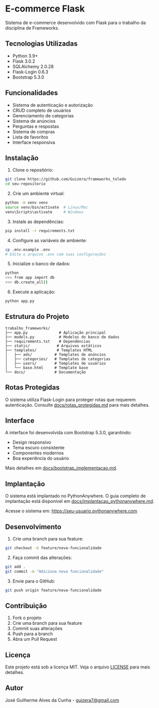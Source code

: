 # E-commerce Flask

Sistema de e-commerce desenvolvido com Flask para o trabalho da disciplina de Frameworks.

## Tecnologias Utilizadas

- Python 3.9+
- Flask 3.0.2
- SQLAlchemy 2.0.28
- Flask-Login 0.6.3
- Bootstrap 5.3.0

## Funcionalidades

- Sistema de autenticação e autorização
- CRUD completo de usuários
- Gerenciamento de categorias
- Sistema de anúncios
- Perguntas e respostas
- Sistema de compras
- Lista de favoritos
- Interface responsiva

## Instalação

1. Clone o repositório:
```bash
git clone https://github.com/Guizera/frameworks_toledo
cd seu-repositorio
```

2. Crie um ambiente virtual:
```bash
python -m venv venv
source venv/bin/activate  # Linux/Mac
venv\Scripts\activate     # Windows
```

3. Instale as dependências:
```bash
pip install -r requirements.txt
```

4. Configure as variáveis de ambiente:
```bash
cp .env.example .env
# Edite o arquivo .env com suas configurações
```

5. Inicialize o banco de dados:
```bash
python
>>> from app import db
>>> db.create_all()
```

6. Execute a aplicação:
```bash
python app.py
```

## Estrutura do Projeto

```
trabalho_frameworks/
├── app.py              # Aplicação principal
├── models.py           # Modelos do banco de dados
├── requirements.txt    # Dependências
├── static/            # Arquivos estáticos
├── templates/         # Templates HTML
│   ├── ads/          # Templates de anúncios
│   ├── categories/   # Templates de categorias
│   ├── users/        # Templates de usuários
│   └── base.html     # Template base
└── docs/             # Documentação
```

## Rotas Protegidas

O sistema utiliza Flask-Login para proteger rotas que requerem autenticação. Consulte [docs/rotas_protegidas.md](docs/rotas_protegidas.md) para mais detalhes.

## Interface

A interface foi desenvolvida com Bootstrap 5.3.0, garantindo:
- Design responsivo
- Tema escuro consistente
- Componentes modernos
- Boa experiência do usuário

Mais detalhes em [docs/bootstrap_implementacao.md](docs/bootstrap_implementacao.md).

## Implantação

O sistema está implantado no PythonAnywhere. O guia completo de implantação está disponível em [docs/implantacao_pythonanywhere.md](docs/implantacao_pythonanywhere.md).

Acesse o sistema em: https://seu-usuario.pythonanywhere.com

## Desenvolvimento

1. Crie uma branch para sua feature:
```bash
git checkout -b feature/nova-funcionalidade
```

2. Faça commit das alterações:
```bash
git add .
git commit -m "Adiciona nova funcionalidade"
```

3. Envie para o GitHub:
```bash
git push origin feature/nova-funcionalidade
```

## Contribuição

1. Fork o projeto
2. Crie uma branch para sua feature
3. Commit suas alterações
4. Push para a branch
5. Abra um Pull Request

## Licença

Este projeto está sob a licença MIT. Veja o arquivo [LICENSE](LICENSE) para mais detalhes.

## Autor

José Guilherme Alves da Cunha - [guizera7@gmail.com](mailto:guizera7@gmail.com)

